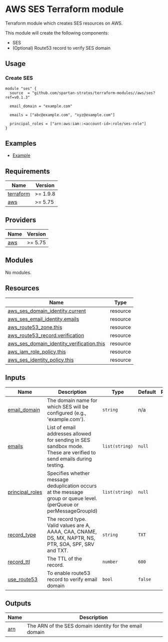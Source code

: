 # AWS SES Terraform module
Terraform module which creates SES resources on AWS.

This module will create the following components:
- SES
- (Optional) Route53 record to verify SES domain

## Usage
### Create SES
```hcl
module "ses" {
  source  = "github.com/spartan-stratos/terraform-modules//aws/ses?ref=v0.1.3"

  email_domain = "example.com"

  emails = ["abc@example.com", "xyz@example.com"]

  principal_roles = ["arn:aws:iam::<account-id>:role/ses-role"]
}
```

## Examples
- [Example](./examples/complete/)

<!-- BEGIN_TF_DOCS -->
## Requirements

| Name | Version  |
|------|----------|
| <a name="requirement_terraform"></a> [terraform](#requirement\_terraform) | >= 1.9.8 |
| <a name="requirement_aws"></a> [aws](#requirement\_aws) | \>= 5.75 |

## Providers

| Name | Version  |
|------|----------|
| <a name="provider_aws"></a> [aws](#provider\_aws) | \>= 5.75 |

## Modules

No modules.

## Resources

| Name | Type |
|------|------|
| [aws_ses_domain_identity.current](https://registry.terraform.io/providers/hashicorp/aws/latest/docs/resources/ses_domain_identity) | resource |
| [aws_ses_email_identity.emails](https://registry.terraform.io/providers/hashicorp/aws/latest/docs/resources/ses_email_identity) | resource |
| [aws_route53_zone.this](https://registry.terraform.io/providers/hashicorp/aws/latest/docs/resources/route53_zone) | resource |
| [aws_route53_record.verification](https://registry.terraform.io/providers/hashicorp/aws/latest/docs/resources/route53_record) | resource |
| [aws_ses_domain_identity_verification.this](https://registry.terraform.io/providers/hashicorp/aws/latest/docs/resources/ses_domain_identity_verification) | resource |
| [aws_iam_role_policy.this](https://registry.terraform.io/providers/hashicorp/aws/latest/docs/resources/iam_role_policy) | resource |
| [aws_ses_identity_policy.this](https://registry.terraform.io/providers/hashicorp/aws/latest/docs/resources/ses_identity_policy) | resource |

## Inputs

| Name | Description | Type | Default | Required |
|----------------------------------------------------------------------------------------------------------------------|------------------------------------------------------------------------------------------------------------------------------------|----------------|------------|:--------:|
| <a name="input_email_domain"></a> [email\_domain](#input\_email\_domain)| The domain name for which SES will be configured (e.g., 'example.com'). | `string` | n/a | yes |
| <a name="input_emails"></a> [emails](#input\_emails) | List of email addresses allowed for sending in SES sandbox mode. These are verified to send emails during testing. | `list(string)` | `null` | no |
| <a name="input_principal_roles"></a> [principal\_roles](#input\_principal\_roles) | Specifies whether message deduplication occurs at the message group or queue level. (perQueue or perMessageGroupId) | `list(string)` |`null`| no |
| <a name="input_record_type"></a> [record\_type](#input\_record\_type) | The record type. Valid values are A, AAAA, CAA, CNAME, DS, MX, NAPTR, NS, PTR, SOA, SPF, SRV and TXT. | `string` |`TXT`| no |
| <a name="input_record_ttl"></a> [record\_ttl](#input\_record\_ttl) | The TTL of the record. | `number` |`600`| no |
| <a name="input_use_route53"></a> [use\_route53](#input\_use\_route53) | To enable route53 record to verify email domain | `bool` |`false`| no |

## Outputs

| Name | Description |
|------|-------------|
| <a name="output_arn"></a> [arn](#output\_arn) | The ARN of the SES domain identity for the email domain |
<!-- END_TF_DOCS -->
